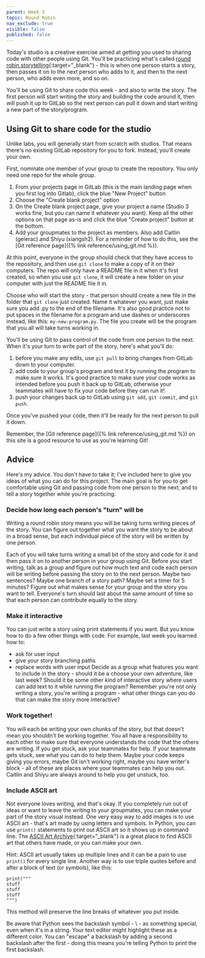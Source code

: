 ```yaml
---
parent: Week 3
topic: Round Robin
nav_exclude: true
visible: false
published: false
---
```


Today's studio is a creative exercise aimed at getting you used to sharing code with other people using Git. You'll be practicing what's called [round robin storytelling](https://en.wikipedia.org/wiki/Round-robin_story){:target="_blank"} - this is when one person starts a story, then passes it on to the next person who adds to it, and then to the next person, who adds even more, and so on. 

You'll be using Git to share code this week - and also to write the story. The first person will start writing the story and building the code around it, then will push it up to GitLab so the next person can pull it down and start writing a new part of the story/program. 

## Using Git to share code for the studio

Unlike labs, you will generally start from scratch with studios. That means there's no existing GitLab repository for you to fork. Instead, you'll create your own.

First, nominate one member of your group to create the repository. You only need one repo for the whole group.

1. From your projects page in GitLab (this is the main landing page when you first log into Gitlab), click the blue "New Project" button
2. Choose the "Create blank project" option
3. On the Create blank project page, give your project a name (Studio 3 works fine, but you can name it whatever you want). Keep all the other options on that page as-is and click the blue "Create project" button at the bottom.
4. Add your groupmates to the project as members. Also add Caitlin (geierac) and Shiyu (xiangsh2). For a reminder of how to do this, see the [Git reference page]({% link reference/using_git.md %}).

At this point, everyone in the group should check that they have access to the repository, and then use `git clone` to make a copy of it on their computers. The repo will only have a README file in it when it's first created, so when you use `git clone`, it will create a new folder on your computer with just the README file it in.

Choose who will start the story - that person should create a new file in the folder that `git clone` just created. Name it whatever you want, just make sure you add .py to the end of the filename. It's also good practice not to put spaces in the filename for a program and use dashes or underscores instead, like this: `my-new-program.py`. The file you create will be the program that you all will take turns working in.

You'll be using Git to pass control of the code from one person to the next. When it's your turn to write part of the story, here's what you'll do:

1. before you make any edits, use `git pull` to bring changes from GitLab down to your computer.
2. add code to your group's program and test it by running the program to make sure it works. It's good practice to make sure your code works as intended before you push it back up to GitLab; otherwise your teammates will have to fix your code before they can run it!
3. push your changes back up to GitLab using `git add`, `git commit`, and `git push`.

Once you've pushed your code, then it'll be ready for the next person to pull it down.

Remember, the [Git reference page]({% link reference/using_git.md %}) on this site is a good resource to use as you're learning Git!

## Advice

Here's my advice. You don't have to take it; I've included here to give you ideas of what you can do for this project. The main goal is for you to get comfortable using Git and passing code from one person to the next, and to tell a story together while you're practicing.

### Decide how long each person's "turn" will be

Writing a round robin story means you will be taking turns writing pieces of the story. You can figure out together what you want the story to be about in a broad sense, but each individual piece of the story will be written by one person.

Each of you will take turns writing a small bit of the story and code for it and then pass it on to another person in your group using Git. Before you start writing, talk as a group and figure out how much text and code each person will be writing before passing the story on to the next person. Maybe two sentences? Maybe one branch of a story path? Maybe set a timer for 5 minutes? Figure out what makes sense for your group and the story you want to tell. Everyone's turn should last about the same amount of time so that each person can contribute equally to the story.

### Make it interactive

You can just write a story using print statements if you want. But you know how to do a few other things with code. For example, last week you learned how to:
* ask for user input
* give your story branching paths
* replace words with user input
Decide as a group what features you want to include in the story - should it be a choose your own adventure, like last week? Should it be some other kind of interactive story where users can add text to it while running the program? Remember you're not only writing a story, you're writing a program - what other things can you do that can make the story more interactive?

### Work together!

You will each be writing your own chunks of the story, but that doesn't mean you shouldn't be working together. You all have a responsibility to each other to make sure that everyone understands the code that the others are writing. If you get stuck, ask your teammates for help. If your teammate gets stuck, see what you can do to help them. Maybe your code keeps giving you errors, maybe Git isn't working right, maybe you have writer's block - all of these are places where your teammates can help you out. Caitlin and Shiyu are always around to help you get unstuck, too.

### Include ASCII art

Not everyone loves writing, and that's okay. If you completely run out of ideas or want to leave the writing to your groupmates, you can make your part of the story visual instead. One very easy way to add images is to use ASCII art - that's art made by using letters and symbols. In Python, you can use `print()` statements to print out ASCII art so it shows up in command line. The [ASCII Art Archive](https://www.asciiart.eu/){:target="_blank"} is a great place to find ASCII art that others have made, or you can make your own.

Hint: ASCII art usually takes up multiple lines and it can be a pain to use `print()` for every single line. Another way is to use triple quotes before and after a block of text (or symbols), like this:
```
print("""
stuff
stuff
stuff
""")
```

This method will preserve the line breaks of whatever you put inside. 

Be aware that Python sees the backslash symbol - \ - as something special, even when it's in a string. Your text editor might highlight these as a different color. You can "escape" a backslash by adding a second backslash after the first - doing this means you're telling Python to print the first backslash.
